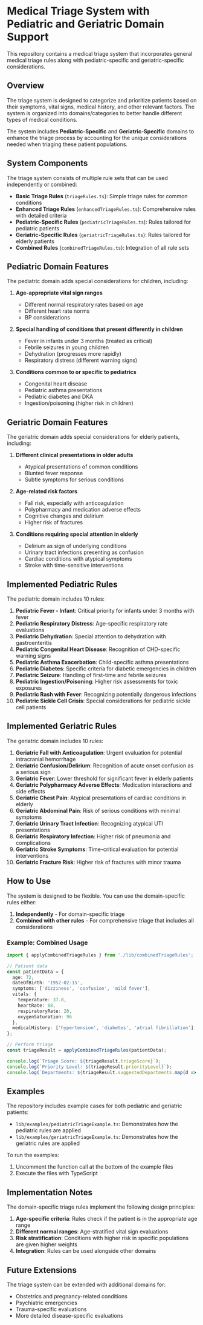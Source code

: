 # Medical Triage System with Pediatric and Geriatric Domain Support

This repository contains a medical triage system that incorporates general medical triage rules along with pediatric-specific and geriatric-specific considerations.

## Overview

The triage system is designed to categorize and prioritize patients based on their symptoms, vital signs, medical history, and other relevant factors. The system is organized into domains/categories to better handle different types of medical conditions.

The system includes **Pediatric-Specific** and **Geriatric-Specific** domains to enhance the triage process by accounting for the unique considerations needed when triaging these patient populations.

## System Components

The triage system consists of multiple rule sets that can be used independently or combined:

- **Basic Triage Rules** (`triageRules.ts`): Simple triage rules for common conditions
- **Enhanced Triage Rules** (`enhancedTriageRules.ts`): Comprehensive rules with detailed criteria
- **Pediatric-Specific Rules** (`pediatricTriageRules.ts`): Rules tailored for pediatric patients
- **Geriatric-Specific Rules** (`geriatricTriageRules.ts`): Rules tailored for elderly patients
- **Combined Rules** (`combinedTriageRules.ts`): Integration of all rule sets

## Pediatric Domain Features

The pediatric domain adds special considerations for children, including:

1. **Age-appropriate vital sign ranges**
   - Different normal respiratory rates based on age
   - Different heart rate norms
   - BP considerations

2. **Special handling of conditions that present differently in children**
   - Fever in infants under 3 months (treated as critical)
   - Febrile seizures in young children
   - Dehydration (progresses more rapidly)
   - Respiratory distress (different warning signs)

3. **Conditions common to or specific to pediatrics**
   - Congenital heart disease
   - Pediatric asthma presentations
   - Pediatric diabetes and DKA
   - Ingestion/poisoning (higher risk in children)

## Geriatric Domain Features

The geriatric domain adds special considerations for elderly patients, including:

1. **Different clinical presentations in older adults**
   - Atypical presentations of common conditions
   - Blunted fever response
   - Subtle symptoms for serious conditions

2. **Age-related risk factors**
   - Fall risk, especially with anticoagulation
   - Polypharmacy and medication adverse effects
   - Cognitive changes and delirium
   - Higher risk of fractures

3. **Conditions requiring special attention in elderly**
   - Delirium as sign of underlying conditions
   - Urinary tract infections presenting as confusion
   - Cardiac conditions with atypical symptoms
   - Stroke with time-sensitive interventions

## Implemented Pediatric Rules

The pediatric domain includes 10 rules:

1. **Pediatric Fever - Infant**: Critical priority for infants under 3 months with fever
2. **Pediatric Respiratory Distress**: Age-specific respiratory rate evaluations
3. **Pediatric Dehydration**: Special attention to dehydration with gastroenteritis
4. **Pediatric Congenital Heart Disease**: Recognition of CHD-specific warning signs
5. **Pediatric Asthma Exacerbation**: Child-specific asthma presentations
6. **Pediatric Diabetes**: Specific criteria for diabetic emergencies in children
7. **Pediatric Seizure**: Handling of first-time and febrile seizures
8. **Pediatric Ingestion/Poisoning**: Higher risk assessments for toxic exposures
9. **Pediatric Rash with Fever**: Recognizing potentially dangerous infections
10. **Pediatric Sickle Cell Crisis**: Special considerations for pediatric sickle cell patients

## Implemented Geriatric Rules

The geriatric domain includes 10 rules:

1. **Geriatric Fall with Anticoagulation**: Urgent evaluation for potential intracranial hemorrhage
2. **Geriatric Confusion/Delirium**: Recognition of acute onset confusion as a serious sign
3. **Geriatric Fever**: Lower threshold for significant fever in elderly patients
4. **Geriatric Polypharmacy Adverse Effects**: Medication interactions and side effects
5. **Geriatric Chest Pain**: Atypical presentations of cardiac conditions in elderly
6. **Geriatric Abdominal Pain**: Risk of serious conditions with minimal symptoms
7. **Geriatric Urinary Tract Infection**: Recognizing atypical UTI presentations
8. **Geriatric Respiratory Infection**: Higher risk of pneumonia and complications
9. **Geriatric Stroke Symptoms**: Time-critical evaluation for potential interventions
10. **Geriatric Fracture Risk**: Higher risk of fractures with minor trauma

## How to Use

The system is designed to be flexible. You can use the domain-specific rules either:

1. **Independently** - For domain-specific triage
2. **Combined with other rules** - For comprehensive triage that includes all considerations

### Example: Combined Usage

```typescript
import { applyCombinedTriageRules } from './lib/combinedTriageRules';

// Patient data
const patientData = {
  age: 72,
  dateOfBirth: '1952-02-15',
  symptoms: ['dizziness', 'confusion', 'mild fever'],
  vitals: {
    temperature: 37.8,
    heartRate: 88,
    respiratoryRate: 20,
    oxygenSaturation: 96
  },
  medicalHistory: ['hypertension', 'diabetes', 'atrial fibrillation']
};

// Perform triage
const triageResult = applyCombinedTriageRules(patientData);

console.log(`Triage Score: ${triageResult.triageScore}`);
console.log(`Priority Level: ${triageResult.priorityLevel}`);
console.log(`Departments: ${triageResult.suggestedDepartments.map(d => d.name).join(', ')}`);
```

## Examples

The repository includes example cases for both pediatric and geriatric patients:

- `lib/examples/pediatricTriageExample.ts`: Demonstrates how the pediatric rules are applied
- `lib/examples/geriatricTriageExample.ts`: Demonstrates how the geriatric rules are applied

To run the examples:

1. Uncomment the function call at the bottom of the example files
2. Execute the files with TypeScript

## Implementation Notes

The domain-specific triage rules implement the following design principles:

1. **Age-specific criteria**: Rules check if the patient is in the appropriate age range
2. **Different normal ranges**: Age-stratified vital sign evaluations
3. **Risk stratification**: Conditions with higher risk in specific populations are given higher weights
4. **Integration**: Rules can be used alongside other domains

## Future Extensions

The triage system can be extended with additional domains for:

- Obstetrics and pregnancy-related conditions
- Psychiatric emergencies
- Trauma-specific evaluations
- More detailed disease-specific evaluations 